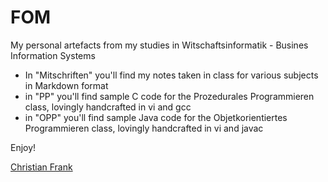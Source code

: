 # FOM

My personal artefacts from my studies in Witschaftsinformatik - Busines Information Systems

- In "Mitschriften" you'll find my notes taken in class for various subjects in Markdown format
- in "PP" you'll find sample C code for the Prozedurales Programmieren class, lovingly handcrafted in vi and gcc
- in "OPP" you'll find sample Java code for the Objetkorientiertes Programmieren class, lovingly handcrafted in vi and javac


Enjoy!

[Christian Frank](http://www.chfrank.net/)
